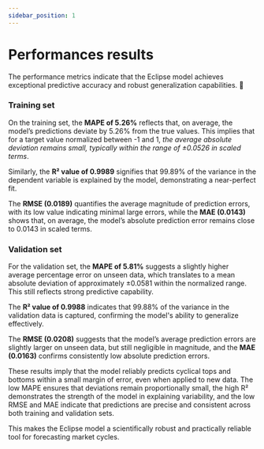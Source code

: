 ```yaml
---
sidebar_position: 1
---
```


# Performances results

The performance metrics indicate that the Eclipse model achieves exceptional predictive accuracy and robust generalization capabilities. 🚀 


### Training set 
On the training set, the **MAPE of 5.26%** reflects that, on average, the model’s predictions deviate by 5.26% from the true values. 
This implies that for a target value normalized between -1 and 1, *the average absolute deviation remains small, typically within the range of ±0.0526 in scaled terms*. 

Similarly, the **R² value of 0.9989** signifies that 99.89% of the variance in the dependent variable is explained by the model, demonstrating a near-perfect fit. 

The **RMSE (0.0189)** quantifies the average magnitude of prediction errors, with its low value indicating minimal large errors, while the **MAE (0.0143)** shows that, on average, the model’s absolute prediction error remains close to 0.0143 in scaled terms.
<div class="extra-space"></div>

### Validation set 
For the validation set, the **MAPE of 5.81%** suggests a slightly higher average percentage error on unseen data, which translates to a mean absolute deviation of approximately ±0.0581 within the normalized range. This still reflects strong predictive capability. 

The **R² value of 0.9988** indicates that 99.88% of the variance in the validation data is captured, confirming the model's ability to generalize effectively. 

The **RMSE (0.0208)** suggests that the model’s average prediction errors are slightly larger on unseen data, but still negligible in magnitude, and the **MAE (0.0163)** confirms consistently low absolute prediction errors.

<div class="extra-space"></div>

These results imply that the model reliably predicts cyclical tops and bottoms within a small margin of error, even when applied to new data. The low MAPE ensures that deviations remain proportionally small, the high R² demonstrates the strength of the model in explaining variability, and the low RMSE and MAE indicate that predictions are precise and consistent across both training and validation sets. 

This makes the Eclipse model a scientifically robust and practically reliable tool for forecasting market cycles.
